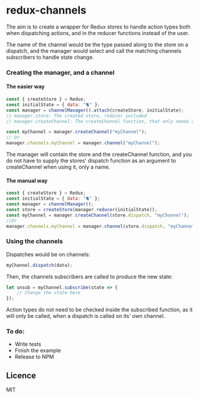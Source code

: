 # redux-channels

The aim is to create a wrapper for Redux stores to handle action types both when dispatching actions, and in the reducer functions instead of the user.

The name of the channel would be the type passed along to the store on a dispatch, and the manager would select and call the matching channels subscribers to handle state change.

### Creating the manager, and a channel

#### The easier way

```javascript
const { createStore } = Redux;
const initialState = { data: "🐈" };
const manager = channelManager().attach(createStore, initialState);
// manager.store: The created store, reducer included
// manager.createChannel: The createChannel function, that only needs a channel name.

const myChannel = manager.createChannel("myChannel");
// Or
manager.channels.myChannel = manager.channel("myChannel");
```

The manager will contain the store and the createChannel function, and you do not have to supply the stores' dispatch function as an argument to createChannel when using it, only a name.

#### The manual way

```javascript
const { createStore } = Redux;
const initialState = { data: "🐈" };
const manager = channelManager();
const store = createStore(manager.reducer(initialState));
const myChannel = manager.createChannel(store.dispatch, "myChannel");
//Or
manager.channels.myChannel = manager.channel(store.dispatch, "myChannel");
```

### Using the channels

Dispatches would be on channels:
```javascript
myChannel.dispatch(data);
```

Then, the channels subscribers are called to produce the new state:
```javascript
let unsub = myChannel.subscribe(state => {
    // Change the state here
});
```

Action types do not need to be checked inside the subscribed function, as it will only be called, when a dispatch is called on its' own channel.

### To do:
* Write tests
* Finish the example
* Release to NPM

## Licence
MIT
